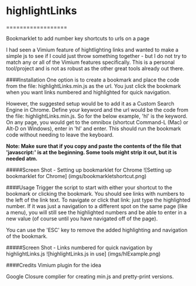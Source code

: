 # highlightLinks
==================

Bookmarklet to add number key shortcuts to urls on a page

I had seen a Vimium feature of hightlighting links and wanted to make a simple js to see if I could just throw something together -  but I do not try to match any or all of the Vimium features specifically.  This is a personal tool/project and is not as robust as the other great tools already out there.

####Installation
One option is to create a bookmark and place the code from the file: highlightLinks.min.js as the url.
You just click the bookmark when you want links numbered and highlighted for quick navigation.

However, the suggested setup would be to add it as a Custom Search Engine in Chrome.  Define your keyword and the url would be the code from the file: highlightLinks.min.js.
So for the below example, 'hl' is the keyword.  On any page, you would get to the omnibox (shortcut Command-L (Mac) or Alt-D on Windows), enter in 'hl' and enter.  This should run the bookmark code without needing to leave the keyboard.

**Note: Make sure that if you copy and paste the contents of the file that 'javascript:' is at the beginning.  Some tools might strip it out, but it is needed atm.**

#####Screen Shot - Setting up bookmarklet for Chrome
![Setting up bookmarklet for Chrome] (imgs/bookmarkletshortcut.png)

####Usage
Trigger the script to start with either your shortcut to the bookmark or clicking the bookmark.  You should see links with numbers to the left of the link text.  To navigate or click that link: just type the highlighted number.  If it was just a navigation to a different spot on the same page (like a menu), you will still see the highlighted numbers and be able to enter in a new value (of course until you have navigated off of the page).

You can use the 'ESC' key to remove the added highlighting and navigation of the bookmark.

#####Screen Shot - Links numbered for quick navigation by highlightLinks.js
![highlightLinks.js in use] (imgs/hlExample.png)

####Credits
Vimium plugin for the idea

Google Closure complier for creating min.js and pretty-print versions. 

